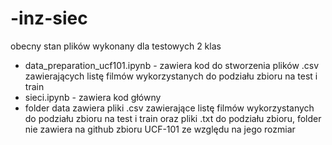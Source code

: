 # -inz-siec

obecny stan plików wykonany dla testowych 2 klas

* data_preparation_ucf101.ipynb - zawiera kod do stworzenia plików .csv zawierających listę filmów wykorzystanych do podziału zbioru na test i train
* sieci.ipynb - zawiera kod główny
* folder data zawiera pliki .csv zawierające listę filmów wykorzystanych do podziału zbioru na test i train oraz pliki .txt do podziału zbioru, folder nie zawiera na github zbioru UCF-101 ze względu na jego rozmiar
